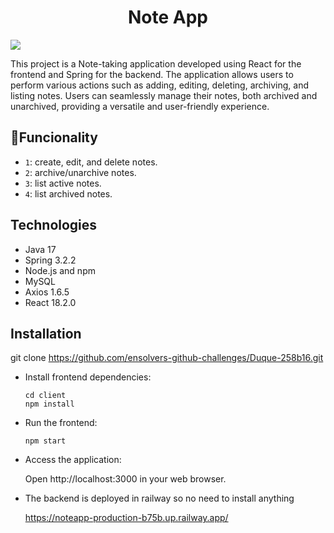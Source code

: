 <h1 align="center"> Note App </h1>
<p align="left">
   <img src="https://img.shields.io/badge/STATUS-ON%20DEVELOPING-green">
</p>
This project is a Note-taking application developed using React for the frontend and Spring for the backend. 
The application allows users to perform various actions such as adding, editing, deleting, archiving, and listing notes. 
Users can seamlessly manage their notes, both archived and unarchived, providing a versatile and user-friendly experience.

## :hammer:Funcionality

- `1`: create, edit, and delete notes.
- `2`: archive/unarchive notes.
- `3`: list active notes.
- `4`: list archived notes.
  
##  Technologies
- Java 17 
- Spring 3.2.2
- Node.js and npm
- MySQL
- Axios 1.6.5
- React 18.2.0

##  Installation
git clone https://github.com/ensolvers-github-challenges/Duque-258b16.git

- Install frontend dependencies:

  ```
  cd client
  npm install

- Run the frontend:

  ```
  npm start

- Access the application:

  Open http://localhost:3000 in your web browser.
  
- The backend is deployed in railway so no need to install anything

  https://noteapp-production-b75b.up.railway.app/




